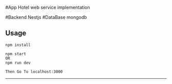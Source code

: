 #App
Hotel web service implementation

#Backend
Nestjs
#DataBase 
mongodb

## Usage

```
npm install

npm start
OR
npm run dev

Then Go To localhost:3000
```

---